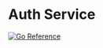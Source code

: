 # Auth Service

[![Go Reference](https://pkg.go.dev/badge/github.com/applicaset/auth-svc.svg)](https://pkg.go.dev/github.com/applicaset/auth-svc)
